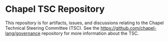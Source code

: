 Chapel TSC Repository
=====================

This repository is for artifacts, issues, and discussions relating to
the Chapel Technical Steering Committee (TSC).  See the
https://github.com/chapel-lang/governance repository for more
information about the TSC.
